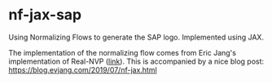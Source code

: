 # nf-jax-sap
Using Normalizing Flows to generate the SAP logo. Implemented using JAX.

The implementation of the normalizing flow comes from Eric Jang's implementation of Real-NVP ([link](https://github.com/ericjang/nf-jax)). This is accompanied by a nice blog post: https://blog.evjang.com/2019/07/nf-jax.html
